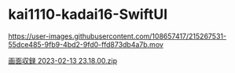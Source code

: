 # kai1110-kadai16-SwiftUI

https://user-images.githubusercontent.com/108657417/215267531-55dce485-9fb9-4bd2-9fd0-ffd873db4a7b.mov

[画面収録 2023-02-13 23.18.00.zip](https://github.com/learn-ios-App/kai1110-kadai16-SwiftUI/files/10723132/2023-02-13.23.18.00.zip)

